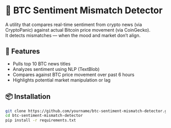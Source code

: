 # 🧠 BTC Sentiment Mismatch Detector

A utility that compares real-time sentiment from crypto news (via CryptoPanic) against actual Bitcoin price movement (via CoinGecko).  
It detects mismatches — when the mood and market don’t align.

## 🚀 Features
- Pulls top 10 BTC news titles
- Analyzes sentiment using NLP (TextBlob)
- Compares against BTC price movement over past 6 hours
- Highlights potential market manipulation or lag

## 📦 Installation

```bash
git clone https://github.com/yourname/btc-sentiment-mismatch-detector.git
cd btc-sentiment-mismatch-detector
pip install -r requirements.txt
